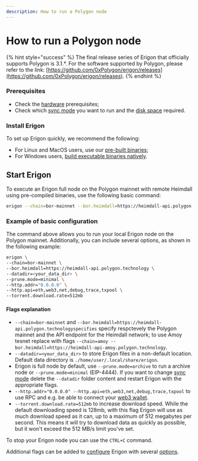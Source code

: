 ```yaml
---
description: How to run a Polygon node
---
```


# How to run a Polygon node

{% hint style="success" %}
The final release series of Erigon that officially supports Polygon is 3.1.\*. For the software supported by Polygon, please refer to the link: [https://github.com/0xPolygon/erigon/releases](https://github.com/0xPolygon/erigon/releases).
{% endhint %}

### Prerequisites

* Check the [hardware](../getting-started/hardware-requirements.md) prerequisites;
* Check which [sync mode](../fundamentals/sync-modes.md) you want to run and the [disk space](../getting-started/hardware-requirements.md#minimal-node-requirements) required.

### Install Erigon​

To set up Erigon quickly, we recommend the following:

* For Linux and MacOS users, use our [pre-built binaries](../getting-started/installation/pre-built-binaries.md);
* For Windows users, [build executable binaries natively](../getting-started/installation/windows-build-executables.md).

## Start Erigon

To execute an Erigon full node on the Polygon mainnet with remote Heimdall using pre-compiled binaries, use the following basic command:

```bash
erigon --chain=bor-mainnet --bor.heimdall=https://heimdall-api.polygon.technology
```

### Example of basic configuration​

The command above allows you to run your local Erigon node on the Polygon mainnet. Additionally, you can include several options, as shown in the following example:

```bash
erigon \
--chain=bor-mainnet \
--bor.heimdall=https://heimdall-api.polygon.technology \
--datadir=<your_data_dir> \
--prune.mode=minimal \
--http.addr="0.0.0.0" \
--http.api=eth,web3,net,debug,trace,txpool \
--torrent.download.rate=512mb
```

#### Flags explanation

* `--chain=bor-mainnet` and `--bor.heimdall=https://heimdall-api.polygon.technologyspecifies` specify respctevely the Polygon mainnet and the API endpoint for the Heimdall network; to use Amoy tesnet replace with flags `--chain=amoy --bor.heimdall=https://heimdall-api-amoy.polygon.technology`.
* `--datadir=<your_data_dir>` to store Erigon files in a non-default location. Default data directory is `./home/user/.local/share/erigon`.
* Erigon is full node by default, use `--prune.mode=archive` to run a archive node or `--prune.mode=minimal` (EIP-4444). If you want to change [sync mode](../fundamentals/sync-modes.md) delete the `--datadir` folder content and restart Erigon with the appropriate flags.
* `--http.addr="0.0.0.0" --http.api=eth,web3,net,debug,trace,txpool` to use RPC and e.g. be able to connect your [web3 wallet](../fundamentals/web3-wallet.md).
* `--torrent.download.rate=512mb` to increase download speed. While the default downloading speed is 128mb, with this flag Erigon will use as much download speed as it can, up to a maximum of 512 megabytes per second. This means it will try to download data as quickly as possible, but it won't exceed the 512 MB/s limit you've set.

To stop your Erigon node you can use the `CTRL+C` command.

Additional flags can be added to [configure](../fundamentals/configuring-erigon.md) Erigon with several [options](../fundamentals/configuring-erigon.md#options).
